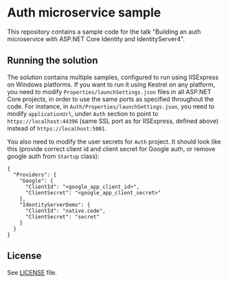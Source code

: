 # Auth microservice sample

This repository contains a sample code for the talk "Building an auth microservice with ASP.NET Core Identity and IdentityServer4".

## Running the solution

The solution contains multiple samples, configured to run using IISExpress on Windows platforms. If you want to run it using Kestrel on any platform, you need to modify `Properties/launchSettings.json` files in all ASP.NET Core projects, in order to use the same ports as specified throughout the code. For instance, in `Auth/Properties/launchSettings.json`, you need to modify `applicationUrl`, under `Auth` section to point to `https://localhost:44396` (same SSL port as for IISExpress, defined above) instead of `https://localhost:5001`.

You also need to modify the user secrets for `Auth` project. It should look like this (provide correct client id and client secret for Google auth, or remove google auth from `Startup` class):

    {
      "Providers": {
        "Google": {
          "ClientId": "<google_app_client_id>",
          "ClientSecret": "<google_app_client_secret>"
        },
        "IdentityServerDemo": {
          "ClientId": "native.code",
          "ClientSecret": "secret"
        }
      }
    }

## License

See [LICENSE](LICENSE) file.